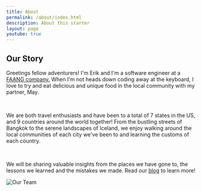 ```yaml
---
title: About
permalink: /about/index.html
description: About this starter
layout: page
youtube: true
---
```


<div class="about-us">
  <div class="left-column">
    <h2>Our Story</h2>
    <p>Greetings fellow adventurers! I'm Erik and I'm a software engineer at a <a href="https://www.investopedia.com/terms/f/faang-stocks.asp">FAANG company.</a> When I'm not heads down coding away at the keyboard, I love to try and eat delicious and unique food in the local community with my partner, May.</p>
    <br>
    <p>We are both travel enthusiasts and have been to a total of 7 states in the US, and 9 countries around the world together! From the bustling streets of Bangkok to the serene landscapes of Iceland, we enjoy walking around the local communities of each city we've been to and learning the customs of each country.</p>
    <br>
    <p>We will be sharing valuable insights from the places we have gone to, the lessons we learned and the mistakes we made. Read our <a href="/blog">blog</a> to learn more!</p>
  </div>
  <div class="right-column">
    <img src="/blog/images/uploads/profile.jpg" alt="Our Team">
  </div>
</div>